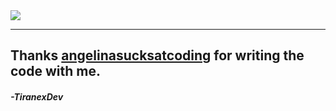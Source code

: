 <img src="https://i.ibb.co/h1fwgzV/Neues-Projekt-9-1.png">

---------

## Thanks <a href="https://github.com/angelinasucksatcoding">angelinasucksatcoding</a> for writing the code with me.
###### **-TiranexDev**
